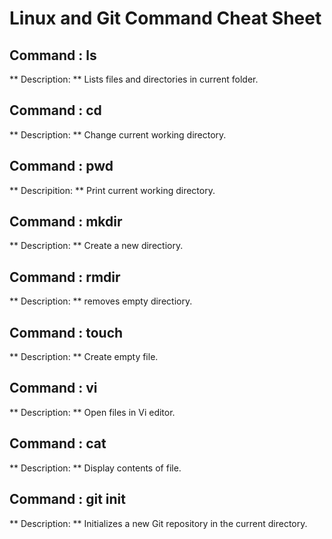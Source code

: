 # Linux and Git Command Cheat Sheet 
## Command : ls
** Description: ** Lists files and directories in current folder.

## Command : cd
** Description: ** Change current working directory.

## Command : pwd
** Descripition: ** Print current working directory.

## Command : mkdir
** Description: ** Create a new directiory.

## Command : rmdir
** Description: ** removes empty directiory.

## Command : touch
** Description: ** Create empty file.

## Command : vi
** Description: ** Open files in Vi editor.

## Command : cat
** Description: ** Display contents of file.

## Command : git init
** Description: ** Initializes a new Git repository in the current directory.


